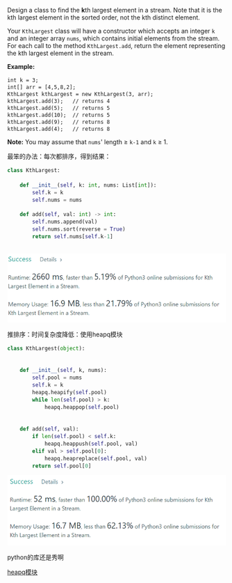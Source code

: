 Design a class to find the **k**th largest element in a stream. Note that it is the kth largest element in the sorted order, not the kth distinct element.

Your `KthLargest` class will have a constructor which accepts an integer `k` and an integer array `nums`, which contains initial elements from the stream. For each call to the method `KthLargest.add`, return the element representing the kth largest element in the stream.

**Example:**

```
int k = 3;
int[] arr = [4,5,8,2];
KthLargest kthLargest = new KthLargest(3, arr);
kthLargest.add(3);   // returns 4
kthLargest.add(5);   // returns 5
kthLargest.add(10);  // returns 5
kthLargest.add(9);   // returns 8
kthLargest.add(4);   // returns 8
```

**Note:** 
You may assume that `nums`' length ≥ `k-1` and `k` ≥ 1.

最笨的办法：每次都排序，得到结果：

```python
class KthLargest:

    def __init__(self, k: int, nums: List[int]):
        self.k = k
        self.nums = nums
        
    def add(self, val: int) -> int:
        self.nums.append(val)
        self.nums.sort(reverse = True)
        return self.nums[self.k-1]
        
```

![1561992486481](assets/1561992486481.png)

推排序：时间复杂度降低：使用heapq模块

``` python
class KthLargest(object):

    
    def __init__(self, k, nums):
        self.pool = nums
        self.k = k
        heapq.heapify(self.pool)
        while len(self.pool) > k:
            heapq.heappop(self.pool)

            
    def add(self, val):
        if len(self.pool) < self.k:
            heapq.heappush(self.pool, val)
        elif val > self.pool[0]:
            heapq.heapreplace(self.pool, val)
        return self.pool[0]
```

![1561994089166](assets/1561994089166.png)

python的库还是秀啊

[heapq模块](https://www.jianshu.com/p/801318c77ab5)

